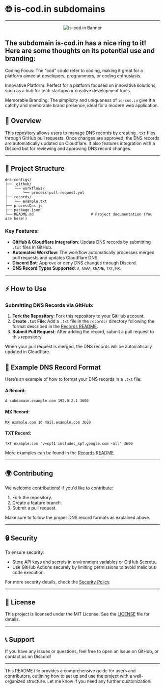 
# 🌐 is-cod.in subdomains

---
<p align="center">
   <img alt="is-cod.in Banner" src="https://raw.githubusercontent.com/is-cod-in/register/main/asset/banner.png">
</p>

## The subdomain is-cod.in has a nice ring to it! Here are some thoughts on its potential use and branding:

Coding Focus: The "cod" could refer to coding, making it great for a platform aimed at developers, programmers, or coding enthusiasts.

Innovative Platform: Perfect for a platform focused on innovative solutions, such as a hub for tech startups or creative development tools.

Memorable Branding: The simplicity and uniqueness of `is-cod.in` give it a catchy and memorable brand presence, ideal for a modern web application.


## 🚀 Overview

This repository allows users to manage DNS records by creating `.txt` files through GitHub pull requests. Once changes are approved, the DNS records are automatically updated on Cloudflare. It also features integration with a Discord bot for reviewing and approving DNS record changes.

---

## 📂 Project Structure

```plaintext
dns-configs/
├── .github/
│   └── workflows/
│       └── process-pull-request.yml   
├── records/
│   └── example.txt                    
├── processDns.js                      
├── package.json                      
└── README.md                          # Project documentation (You are here!)
```

### Key Features:

- **GitHub & Cloudflare Integration**: Update DNS records by submitting `.txt` files in GitHub.
- **Automated Workflow**: The workflow automatically processes merged pull requests and updates Cloudflare DNS.
- **Discord Bot**: Approve or deny DNS changes through Discord.
- **DNS Record Types Supported**: `A`, `AAAA`, `CNAME`, `TXT`, `MX`.

---

## ⚡️ How to Use

### Submitting DNS Records via GitHub:

1. **Fork the Repository**: Fork this repository to your GitHub account.
2. **Create `.txt` File**: Add a `.txt` file in the `records/` directory following the format described in the [Records README](./records/README.md).
3. **Submit Pull Request**: After adding the record, submit a pull request to this repository.

When your pull request is merged, the DNS records will be automatically updated in Cloudflare.

## 💾 Example DNS Record Format

Here’s an example of how to format your DNS records in a `.txt` file:

#### A Record:
```plaintext
A subdomain.example.com 192.0.2.1 3600
```

#### MX Record:
```plaintext
MX example.com 10 mail.example.com 3600
```

#### TXT Record:
```plaintext
TXT example.com "v=spf1 include:_spf.google.com ~all" 3600
```

More examples can be found in the [Records README](./records/README.md).

---

## 🌍 Contributing

We welcome contributions! If you'd like to contribute:

1. Fork the repository.
2. Create a feature branch.
3. Submit a pull request.

Make sure to follow the proper DNS record formats as explained above.

---

## 🔒 Security

To ensure security:

- Store API keys and secrets in environment variables or GitHub Secrets.
- Use GitHub Actions securely by limiting permissions to avoid malicious code execution.

For more security details, check the [Security Policy](./SECURITY.md).

---

## 📝 License

This project is licensed under the MIT License. See the [LICENSE](./LICENSE) file for details.

---

## 📞 Support

If you have any issues or questions, feel free to open an issue on GitHub, or contact us on Discord!

---

This README file provides a comprehensive guide for users and contributors, outlining how to set up and use the project with a well-organized structure. Let me know if you need any further customization!
